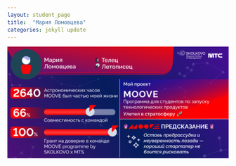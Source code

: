 ```yaml
---
layout: student_page
title:  "Мария Ломовцева"
categories: jekyll update
---
```


<img class="img-fluid" src="/img/posts/Мария Ломовцева.png" alt="team">

